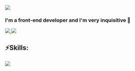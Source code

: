 <img src="https://github.com/kolyagae/kolyagae/assets/94925219/a89ee26b-b752-40b7-a038-508864d7ec85" />
<h3>I'm a front-end developer and I'm very inquisitive 🧐</h3>
<span>
    <a href="https://t.me/kolyagae" target="_blank">
        <img src="https://img.shields.io/badge/Telegram-2CA5E0?style=for-the-badge&logo=telegram&logoColor=white">
    </a>
</span>
<span>
    <a href="https://discordapp.com/users/550660596601978891" target="_blank">
        <img src="https://img.shields.io/badge/Discord-%235865F2.svg?style=for-the-badge&logo=discord&logoColor=white">
    </a>
</span>

<h2 align="left">⚡️Skills:</h2>

###

<img src="https://skillicons.dev/icons?i=js,ts,css,html,nodejs,react" />

###
